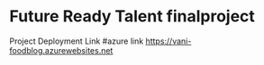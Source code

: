 # Future Ready Talent finalproject
Project Deployment Link
#azure link https://vani-foodblog.azurewebsites.net
